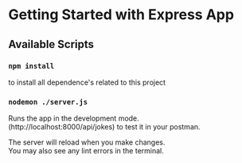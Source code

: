 # Getting Started with Express App

## Available Scripts

### `npm install`

to install all dependence's related to this project

### `nodemon ./server.js`

Runs the app in the development mode.\
(http://localhost:8000/api/jokes) to test it in your postman.

The server will reload when you make changes.\
You may also see any lint errors in the terminal.
